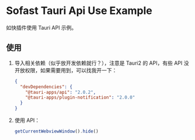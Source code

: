 # Sofast Tauri Api Use Example

如快插件使用 Tauri API 示例。

## 使用

1. 导入相关依赖（似乎放开发依赖就行？），注意是 Tauri2 的 API，有些 API 没开放权限，如果需要用到，可以找我开一下：
    ```json
    {
      "devDependencies": {
        "@tauri-apps/api": "2.0.2",
        "@tauri-apps/plugin-notification": "2.0.0"
      }
    }
    ```
1. 使用 API：
    ```typescript
    getCurrentWebviewWindow().hide()
    ```
